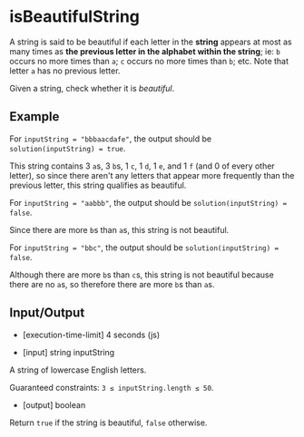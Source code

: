# isBeautifulString

A string is said to be beautiful if each letter in the **string** appears at most as many times as **the previous letter in the alphabet within the string**; ie: `b` occurs no more times than `a`; `c` occurs no more times than `b`; etc. Note that letter `a` has no previous letter.

Given a string, check whether it is _beautiful_.

## Example

For `inputString = "bbbaacdafe"`, the output should be `solution(inputString) = true`.

This string contains 3 `a`s, 3 `b`s, 1 `c`, 1 `d`, 1 `e`, and 1 `f` (and 0 of every other letter), so since there aren't any letters that appear more frequently than the previous letter, this string qualifies as beautiful.

For `inputString = "aabbb"`, the output should be `solution(inputString) = false`.

Since there are more `b`s than `a`s, this string is not beautiful.

For `inputString = "bbc"`, the output should be `solution(inputString) = false`.

Although there are more `b`s than `c`s, this string is not beautiful because there are no `a`s, so therefore there are more `b`s than `a`s.

## Input/Output

- [execution-time-limit] 4 seconds (js)

- [input] string inputString

A string of lowercase English letters.

Guaranteed constraints:
`3 ≤ inputString.length ≤ 50`.

- [output] boolean

Return `true` if the string is beautiful, `false` otherwise.
